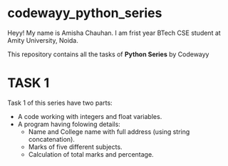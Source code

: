 # codewayy_python_series
Heyy!
My name is Amisha Chauhan. I am frist year BTech CSE student at Amity University, Noida.

This repository contains all the tasks of **Python Series** by Codewayy

# TASK 1
Task 1 of this series have two parts:
+ A code working with integers and float variables.
+ A program having folowing details:
  * Name and College name with full address (using string concatenation).
  * Marks of five different subjects.
  * Calculation of total marks and percentage.
